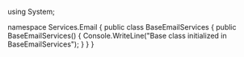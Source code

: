 using System;

namespace Services.Email
{
    public class BaseEmailServices
    {
        public BaseEmailServices()
        {
            Console.WriteLine("Base class initialized in BaseEmailServices");
        }
    }
}